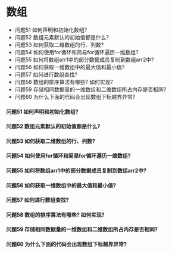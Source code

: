 数组
========
- 问题51 如何声明和初始化数组?
- 问题52 数组元素默认的初始值都是什么?
- 问题53 如何获取二维数组的行、列数?
- 问题54 如何使用for循环和简易for循环遍历一维数组?
- 问题55 如何将数组arr1中的部分数据成员复制到数组arr2中?
- 问题56 如何获取一维数组中的最大值和最小值?
- 问题57 如何进行数组查找?
- 问题58 数组的排序算法有哪些? 如何实现?
- 问题59 存储相同数据量的一维数组和二维数组所占内存是否相同?
- 问题60 为什么下面的代码会出现数组下标越界异常?

#### 问题51 如何声明和初始化数组?
#### 问题52 数组元素默认的初始值都是什么?
#### 问题53 如何获取二维数组的行、列数?
#### 问题54 如何使用for循环和简易for循环遍历一维数组?
#### 问题55 如何将数组arr1中的部分数据成员复制到数组arr2中?
#### 问题56 如何获取一维数组中的最大值和最小值?
#### 问题57 如何进行数组查找?
#### 问题58 数组的排序算法有哪些? 如何实现?
#### 问题59 存储相同数据量的一维数组和二维数组所占内存是否相同?
#### 问题60 为什么下面的代码会出现数组下标越界异常?












